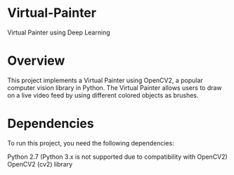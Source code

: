 # Virtual-Painter
Virtual Painter using Deep Learning

# Overview
This project implements a Virtual Painter using OpenCV2, a popular computer vision library in Python. The Virtual Painter allows users to draw on a live video feed by using different colored objects as brushes.

# Dependencies
To run this project, you need the following dependencies:

Python 2.7 (Python 3.x is not supported due to compatibility with OpenCV2)
OpenCV2 (cv2) library
